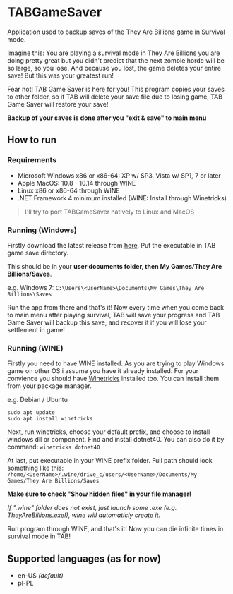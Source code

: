 # TABGameSaver
Application used to backup saves of the They Are Billions game in Survival mode.

Imagine this: You are playing a survival mode in They Are Billions you are doing pretty great but you didn't predict that the next zombie horde
will be so large, so you lose. And because you lost, the game deletes your entire save! But this was your greatest run!

Fear not! TAB Game Saver is here for you! This program copies your saves to other folder, so if TAB will delete your save file due to losing game,
TAB Game Saver will restore your save!

**Backup of your saves is done after you "exit & save" to main menu**

## How to run
### Requirements
 - Microsoft Windows x86 or x86-64: XP w/ SP3, Vista w/ SP1, 7 or later
 - Apple MacOS: 10.8 - 10.14 through WINE 
 - Linux x86 or x86-64 through WINE
 - .NET Framework 4 minimum installed (WINE: Install through Winetricks)

> I'll try to port TABGameSaver natively to Linux and MacOS

### Running (Windows)
Firstly download the latest release from [here](https://github.com/Skeletonek/TABGameSaver/releases). Put the executable in TAB game save directory.

This should be in your **user documents folder, then My Games/They Are Billions/Saves**.

e.g. Windows 7:
`C:\Users\<UserName>\Documents\My Games\They Are Billions\Saves`

Run the app from there and that's it! Now every time when you come back to main menu after playing survival, TAB will save your progress and 
TAB Game Saver will backup this save, and recover it if you will lose your settlement in game!

### Running (WINE)
Firstly you need to have WINE installed. As you are trying to play Windows game on other OS i assume you have it already installed.
For your convience you should have [Winetricks](https://wiki.winehq.org/Winetricks) installed too. You can install them from your package manager.

e.g. Debian / Ubuntu
```
sudo apt update
sudo apt install winetricks
```
Next, run winetricks, choose your default prefix, and choose to install windows dll or component. Find and install dotnet40.
You can also do it by command:
`winetricks dotnet40`

At last, put executable in your WINE prefix folder. Full path should look something like this:
`/home/<UserName>/.wine/drive_c/users/<UserName>/Documents/My Games/They Are Billions/Saves` 

**Make sure to check "Show hidden files" in your file manager!**

*If ".wine" folder does not exist, just launch some .exe (e.g. TheyAreBillions.exe!), wine will automaticly create it.*

Run program through WINE, and that's it! Now you can die infinite times in survival mode in TAB!

## Supported languages (as for now)
 - en-US *(default)*
 - pl-PL
